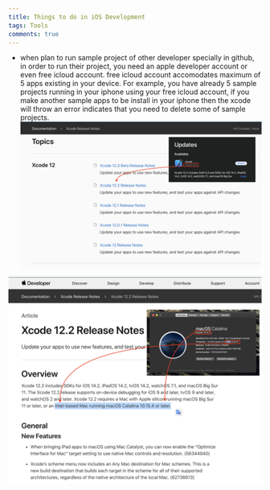 ```yaml
---
title: Things to do in iOS Development
tags: Tools
comments: true
---
```


- when plan to run sample project of other developer specially in github, in order to run their project, you need an apple developer
account or even free icloud account. free icloud account accomodates maximum of 5 apps existing in your device. For example, you have already 5 sample projects running in your iphone using your free icloud account, if you make another sample apps to be install in your iphone then the xcode will throw an error indicates that you need to delete some of sample projects.
![alt text](/assets/img/update-xcode/1.png)



![alt text](/assets/img/update-xcode/2.png)


<br>
<br>
<br>
